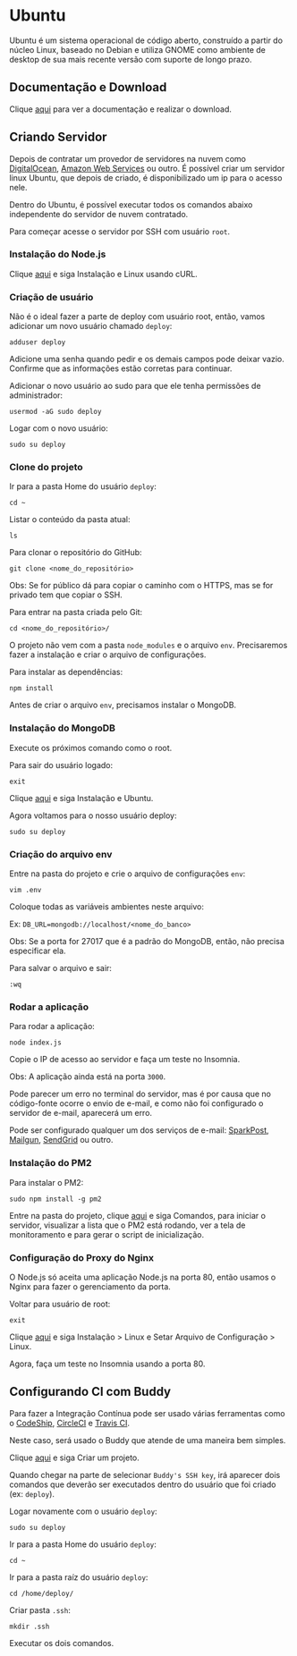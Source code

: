 # Ubuntu

Ubuntu é um sistema operacional de código aberto, construído a partir do núcleo Linux, baseado no Debian e utiliza GNOME como ambiente de desktop de sua mais recente versão com suporte de longo prazo.

## Documentação e Download

Clique [aqui](https://www.ubuntu.com/download) para ver a documentação e realizar o download.

## Criando Servidor

Depois de contratar um provedor de servidores na nuvem como [DigitalOcean](../server/digitalocean.md), [Amazon Web Services](../server/amazon-web-services.md) ou outro. É possível criar um servidor linux Ubuntu, que depois de criado, é disponibilizado um ip para o acesso nele.

Dentro do Ubuntu, é possível executar todos os comandos abaixo independente do servidor de nuvem contratado.

Para começar acesse o servidor por SSH com usuário `root`.

### Instalação do Node.js

Clique [aqui](../nodejs/nodejs.md) e siga Instalação e Linux usando cURL.

### Criação de usuário

Não é o ideal fazer a parte de deploy com usuário root, então, vamos adicionar um novo usuário chamado `deploy`:

```
adduser deploy
```

Adicione uma senha quando pedir e os demais campos pode deixar vazio. Confirme que as informações estão corretas para continuar.

Adicionar o novo usuário ao sudo para que ele tenha permissões de administrador:

```
usermod -aG sudo deploy
```

Logar com o novo usuário:

```
sudo su deploy
```

### Clone do projeto

Ir para a pasta Home do usuário `deploy`:

```
cd ~
```

Listar o conteúdo da pasta atual:

```
ls
```

Para clonar o repositório do GitHub:

```
git clone <nome_do_repositório>
```

Obs: Se for público dá para copiar o caminho com o HTTPS, mas se for privado tem que copiar o SSH.

Para entrar na pasta criada pelo Git:

```
cd <nome_do_repositório>/
```

O projeto não vem com a pasta `node_modules` e o arquivo `env`. Precisaremos fazer a instalação e criar o arquivo de configurações.

Para instalar as dependências:

```
npm install
```

Antes de criar o arquivo `env`, precisamos instalar o MongoDB.

### Instalação do MongoDB

Execute os próximos comando como o root.

Para sair do usuário logado:

```
exit
```

Clique [aqui](../database/mongodb/mongodb.md) e siga Instalação e Ubuntu.

Agora voltamos para o nosso usuário deploy:

```
sudo su deploy
```

### Criação do arquivo env

Entre na pasta do projeto e crie o arquivo de configurações `env`:

```
vim .env
```

Coloque todas as variáveis ambientes neste arquivo:

Ex: `DB_URL=mongodb://localhost/<nome_do_banco>`

Obs: Se a porta for 27017 que é a padrão do MongoDB, então, não precisa especificar ela.

Para salvar o arquivo e sair:

```
:wq
```

### Rodar a aplicação

Para rodar a aplicação:

```
node index.js
```

Copie o IP de acesso ao servidor e faça um teste no Insomnia. 

Obs: A aplicação ainda está na porta `3000`.

Pode parecer um erro no terminal do servidor, mas é por causa que no código-fonte ocorre o envio de e-mail, e como não foi configurado o servidor de e-mail, aparecerá um erro.

Pode ser configurado qualquer um dos serviços de e-mail: [SparkPost](../email/sparkpost.md), [Mailgun](../email/mailgun.md), [SendGrid](../email/sendgrid.md) ou outro.

### Instalação do PM2

Para instalar o PM2:

```
sudo npm install -g pm2
```

Entre na pasta do projeto, clique [aqui](../nodejs/libs/pm2.md) e siga Comandos, para iniciar o servidor, visualizar a lista que o PM2 está rodando, ver a tela de monitoramento e para gerar o script de inicialização. 

### Configuração do Proxy do Nginx

O Node.js só aceita uma aplicação Node.js na porta 80, então usamos o Nginx para fazer o gerenciamento da porta.

Voltar para usuário de root:

```
exit
```

Clique [aqui](../web-server/nginx.md) e siga Instalação > Linux e Setar Arquivo de Configuração > Linux.

Agora, faça um teste no Insomnia usando a porta 80.

## Configurando CI com Buddy

Para fazer a Integração Contínua pode ser usado várias ferramentas como o [CodeShip](../ci-cd/codeship.md), [CircleCI](../ci-cd/circleci.md) e [Travis CI](../ci-cd/travis-ci.md).

Neste caso, será usado o Buddy que atende de uma maneira bem simples.

Clique [aqui](../ci-cd/buddy.md) e siga Criar um projeto.

Quando chegar na parte de selecionar `Buddy's SSH key`, irá aparecer dois comandos que deverão ser executados dentro do usuário que foi criado (ex: `deploy`).

Logar novamente com o usuário `deploy`:

```
sudo su deploy
```

Ir para a pasta Home do usuário `deploy`:

```
cd ~
```

Ir para a pasta raíz do usuário `deploy`:

```
cd /home/deploy/
```

Criar pasta `.ssh`:

```
mkdir .ssh
```

Executar os dois comandos.
